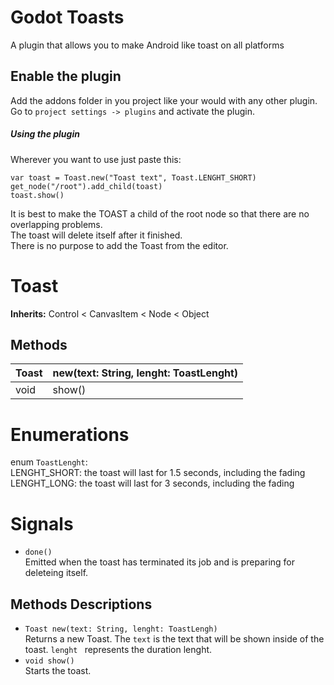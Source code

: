 # Godot Toasts
A plugin that allows you to make Android like toast on all platforms

## Enable the plugin
Add the addons folder in you project like your would with any other plugin. Go to `project settings -> plugins` and activate the plugin.

##### Using the plugin
Wherever you want to use just paste this:
```
var toast = Toast.new("Toast text", Toast.LENGHT_SHORT)
get_node("/root").add_child(toast)
toast.show()
```

It is best to make the TOAST a child of the root node so that there are no overlapping problems.\
The toast will delete itself after it finished.\
There is no purpose to add the Toast from the editor.

Toast
=====
**Inherits:** Control < CanvasItem < Node < Object

Methods
-------
| Toast | new(text: String, lenght: ToastLenght) |
|-------|----------------------------------------|
| void  | show()                                 |

Enumerations
============

enum `ToastLenght`:\
    LENGHT_SHORT: the toast will last for 1.5 seconds, including the fading\
    LENGHT_LONG: the toast will last for 3 seconds, including the fading

Signals
=======

* `done()`\
    Emitted when the toast has terminated its job and is preparing for deleteing itself.

Methods Descriptions
--------------------

* `Toast new(text: String, lenght: ToastLengh)`\
    Returns a new Toast. The `text` is the text that will be shown inside of the toast. `lenght ` represents the duration lenght.
* `void show()`\
    Starts the toast.
